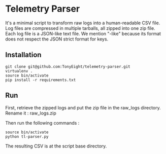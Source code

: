 Telemetry Parser
================

It's a minimal script to transform raw logs into a human-readable CSV file.
Log files are compressed in multiple tarballs, all zipped into one zip file.
Each log file is a JSON-like text file. We mention "-like" because its format does not respect the JSON strict format for keys.

Installation
------------

```shell
git clone git@github.com:TonyEight/telemetry-parser.git
virtualenv .
source bin/activate
pip install -r requirements.txt
```

Run
---

First, retrieve the zipped logs and put the zip file in the raw_logs directory.
Rename it : raw_logs.zip

Then run the following commands :

```shell
source bin/activate
python tl-parser.py
```

The resulting CSV is at the script base directory.
